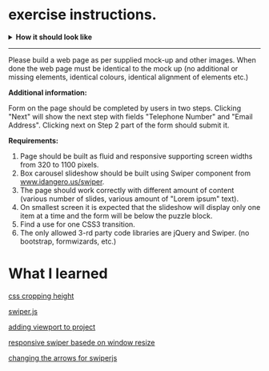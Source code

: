 # exercise instructions.


<details>
<summary><b>How it should look like</b></summary>
<img src="./assets/html_mockup.png" alt="">
</details>

<hr>
Please build a web page as per supplied mock-up and other images. When done the web page must be identical to the mock up (no additional or missing elements, identical colours, identical alignment of elements etc.)

**Additional information:**

Form on the page should be completed by users in two steps. Clicking "Next" will show the next step with fields "Telephone Number" and "Email Address". Clicking next on Step 2 part of the form should submit it.

**Requirements:**
1. Page should be built as fluid and responsive supporting screen widths from 320 to 1100 pixels.
2. Box carousel slideshow should be built using Swiper component from www.idangero.us/swiper.
3. The page should work correctly with different amount of content (various number of slides, various amount of "Lorem ipsum" text).
4. On smallest screen it is expected that the slideshow will display only one item at a time and the form will be below the puzzle block.
5. Find a use for one CSS3 transition.
6. The only allowed 3-rd party code libraries are jQuery and Swiper. (no bootstrap, formwizards, etc.)

# What I learned

[css cropping height](https://medium.com/@elad/how-to-crop-images-with-css-b8471d402b16)

[swiper.js](http://idangero.us/swiper/demos/)

[adding viewport to project](https://www.w3schools.com/css/css_rwd_viewport.asp)

[responsive swiper basede on window resize](https://github.com/nolimits4web/Swiper/issues/617)

[changing the arrows for swiperjs](https://stackoverflow.com/questions/45381871/swiper-how-to-customise-arrow-buttons)